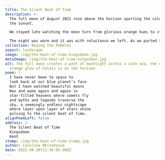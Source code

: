 ```yaml
---
title: The Silent Beat of Time
description: >-
  The full moon of August 2022 rose above the horizon sporting the colours of
  the sunset.

  We stayed late watching the moon turn from glorious orange hues to its more traditional white silver light.

  The night was warm and it was with reluctance we left. As we parted the beach was lit up with lights, the moth man had come to survey migrating moths from across the channel, how wonderful.
collection: Beyong the Pebbles
aspect: landscape
image: /img/the-beat-of-time-kingsdown.jpg
metaImage: /img/the-beat-of-time-kingsdown.jpg
alt: The full moon creates a path of moonlight across a calm sea, the distant
  orange glow of Calais is on the horizon
poem: |-
  I have never been to space to
  look back at our blue planet's face
  But I have watched beautiful moons
  Wax and wane again and again in
  star-filled heavens where comets fly 
  and myths and legends traverse the 
  sky, a seemingly endless nightscape  
  where layer upon layer of stars shine 
  pulsing to the silent beat of time.
alignPoemLeft: false
address: |-
  The Silent Beat of Time
  Kingsdown
  Kent
stamp: /img/the-beat-of-time-stamp.jpg
author: Caroline Whitehouse
date: 2022-08-26T11:36:03.960Z
---
```

